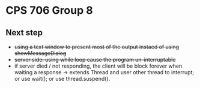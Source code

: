# CPS 706 Group 8

## Next step
+ ~~using a text window to present most of the output instaed of using showMessageDialog~~
+ ~~server side: using while loop cause the program un-interruptable~~
+ if server died / not responding, the client will be block forever when waiting a response -> extends Thread and user other thread to interrupt; or use wait(); or use thread.suspend().

